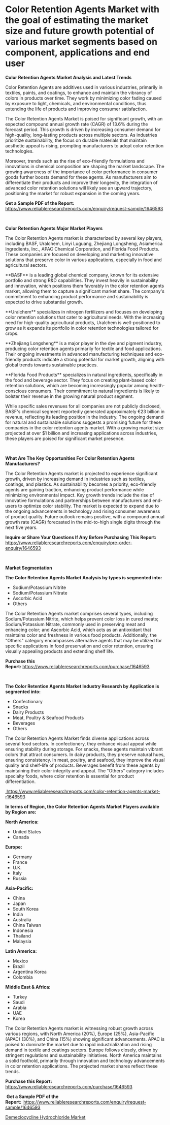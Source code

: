 <p><h1>Color Retention Agents Market with the goal of estimating the market size and future growth potential of various market segments based on component, applications and end user</h1></p><p><strong>Color Retention Agents Market Analysis and Latest Trends</strong></p>
<p><p>Color Retention Agents are additives used in various industries, primarily in textiles, paints, and coatings, to enhance and maintain the vibrancy of colors in products over time. They work by minimizing color fading caused by exposure to light, chemicals, and environmental conditions, thus extending the life of products and improving consumer satisfaction.</p><p>The Color Retention Agents Market is poised for significant growth, with an expected compound annual growth rate (CAGR) of 13.6% during the forecast period. This growth is driven by increasing consumer demand for high-quality, long-lasting products across multiple sectors. As industries prioritize sustainability, the focus on durable materials that maintain aesthetic appeal is rising, prompting manufacturers to adopt color retention technologies.</p><p>Moreover, trends such as the rise of eco-friendly formulations and innovations in chemical composition are shaping the market landscape. The growing awareness of the importance of color performance in consumer goods further boosts demand for these agents. As manufacturers aim to differentiate their products and improve their longevity, the integration of advanced color retention solutions will likely see an upward trajectory, positioning the market for robust expansion in the coming years.</p></p>
<p><strong>Get a Sample PDF of the Report:&nbsp;</strong> <a href="https://www.reliableresearchreports.com/enquiry/request-sample/1646593?utm_campaign=3573&utm_medium=2&utm_source=Github&utm_content=ia&utm_term=02042025&utm_id=color-retention-agents">https://www.reliableresearchreports.com/enquiry/request-sample/1646593</a></p>
<p>&nbsp;</p>
<p><strong>Color Retention Agents Major Market Players</strong></p>
<p><p>The Color Retention Agents market is characterized by several key players, including BASF, Uralchem, Linyi Luguang, Zhejiang Longsheng, Asiamerica Ingredients, Inc., APAC Chemical Corporation, and Florida Food Products. These companies are focused on developing and marketing innovative solutions that preserve color in various applications, especially in food and agricultural sectors.</p><p>**BASF** is a leading global chemical company, known for its extensive portfolio and strong R&D capabilities. They invest heavily in sustainability and innovation, which positions them favorably in the color retention agents market, allowing them to capture a significant market share. The company's commitment to enhancing product performance and sustainability is expected to drive substantial growth.</p><p>**Uralchem** specializes in nitrogen fertilizers and focuses on developing color retention solutions that cater to agricultural needs. With the increasing need for high-quality agricultural products, Uralchem is well-positioned to grow as it expands its portfolio in color retention technologies tailored for crops.</p><p>**Zhejiang Longsheng** is a major player in the dye and pigment industry, producing color retention agents primarily for textile and food applications. Their ongoing investments in advanced manufacturing techniques and eco-friendly products indicate a strong potential for market growth, aligning with global trends towards sustainable practices.</p><p>**Florida Food Products** specializes in natural ingredients, specifically in the food and beverage sector. They focus on creating plant-based color retention solutions, which are becoming increasingly popular among health-conscious consumers. Their commitment to natural ingredients is likely to bolster their revenue in the growing natural product segment.</p><p>While specific sales revenues for all companies are not publicly disclosed, BASF's chemical segment reportedly generated approximately €23 billion in revenue, reflecting its leading position in the industry. The ongoing demand for natural and sustainable solutions suggests a promising future for these companies in the color retention agents market. With a growing market size projected at over $1 billion and increasing applications across industries, these players are poised for significant market presence.</p></p>
<p>&nbsp;</p>
<p><strong>What Are The Key Opportunities For Color Retention Agents Manufacturers?</strong></p>
<p><p>The Color Retention Agents market is projected to experience significant growth, driven by increasing demand in industries such as textiles, coatings, and plastics. As sustainability becomes a priority, eco-friendly agents are gaining traction, enhancing product performance while minimizing environmental impact. Key growth trends include the rise of innovative formulations and partnerships between manufacturers and end-users to optimize color stability. The market is expected to expand due to the ongoing advancements in technology and rising consumer awareness of product quality. Future outlook remains positive, with a compound annual growth rate (CAGR) forecasted in the mid-to-high single digits through the next five years.</p></p>
<p><strong>Inquire or Share Your Questions If Any Before Purchasing This Report:</strong> <a href="https://www.reliableresearchreports.com/enquiry/pre-order-enquiry/1646593?utm_campaign=3573&utm_medium=2&utm_source=Github&utm_content=ia&utm_term=02042025&utm_id=color-retention-agents">https://www.reliableresearchreports.com/enquiry/pre-order-enquiry/1646593</a></p>
<p>&nbsp;</p>
<p><strong>Market Segmentation</strong></p>
<p><strong>The Color Retention Agents Market Analysis by types is segmented into:</strong></p>
<p><ul><li>Sodium/Potassium Nitrite</li><li>Sodium/Potassium Nitrate</li><li>Ascorbic Acid</li><li>Others</li></ul></p>
<p><p>The Color Retention Agents market comprises several types, including Sodium/Potassium Nitrite, which helps prevent color loss in cured meats; Sodium/Potassium Nitrate, commonly used in preserving meat and enhancing color; and Ascorbic Acid, which acts as an antioxidant that maintains color and freshness in various food products. Additionally, the "Others" category encompasses alternative agents that may be utilized for specific applications in food preservation and color retention, ensuring visually appealing products and extending shelf life.</p></p>
<p><strong>Purchase this Report:&nbsp;</strong><a href="https://www.reliableresearchreports.com/purchase/1646593?utm_campaign=3573&utm_medium=2&utm_source=Github&utm_content=ia&utm_term=02042025&utm_id=color-retention-agents">https://www.reliableresearchreports.com/purchase/1646593</a></p>
<p>&nbsp;</p>
<p><strong>The Color Retention Agents Market Industry Research by Application is segmented into:</strong></p>
<p><ul><li>Confectionary</li><li>Snacks</li><li>Dairy Products</li><li>Meat, Poultry & Seafood Products</li><li>Beverages</li><li>Others</li></ul></p>
<p><p>The Color Retention Agents Market finds diverse applications across several food sectors. In confectionery, they enhance visual appeal while ensuring stability during storage. For snacks, these agents maintain vibrant colors that attract consumers. In dairy products, they preserve natural hues, ensuring consistency. In meat, poultry, and seafood, they improve the visual quality and shelf-life of products. Beverages benefit from these agents by maintaining their color integrity and appeal. The "Others" category includes specialty foods, where color retention is essential for product differentiation.</p></p>
<p><a href="https://www.reliableresearchreports.com/color-retention-agents-market-r1646593?utm_campaign=3573&utm_medium=2&utm_source=Github&utm_content=ia&utm_term=02042025&utm_id=color-retention-agents">&nbsp;https://www.reliableresearchreports.com/color-retention-agents-market-r1646593</a></p>
<p><strong>In terms of Region, the Color Retention Agents Market Players available by Region are:</strong></p>
<p>
    <p> <strong> North America: </strong>
        <ul>
            <li>United States</li>
            <li>Canada</li>
        </ul>
        </p> 
    <p> <strong> Europe: </strong>
        <ul>
            <li>Germany</li>
            <li>France</li>
            <li>U.K.</li>
            <li>Italy</li>
            <li>Russia</li>
        </ul>
        </p> 
    <p> <strong> Asia-Pacific: </strong>
        <ul>
            <li>China</li>
            <li>Japan</li>
            <li>South Korea</li>
            <li>India</li>
            <li>Australia</li>
            <li>China Taiwan</li>
            <li>Indonesia</li>
            <li>Thailand</li>
            <li>Malaysia</li>
        </ul>
        </p> 
    <p> <strong> Latin America: </strong>
        <ul>
            <li>Mexico</li>
            <li>Brazil</li>
            <li>Argentina Korea</li>
            <li>Colombia</li>
        </ul>
        </p> 
    <p> <strong> Middle East & Africa: </strong>
        <ul>
            <li>Turkey</li>
            <li>Saudi</li>
            <li>Arabia</li>
            <li>UAE</li>
            <li>Korea</li>
        </ul>
    </p>
    </p>
<p><p>The Color Retention Agents market is witnessing robust growth across various regions, with North America (20%), Europe (25%), Asia-Pacific (APAC) (30%), and China (15%) showing significant advancements. APAC is poised to dominate the market due to rapid industrialization and rising demand in textile and coatings sectors. Europe follows closely, driven by stringent regulations and sustainability initiatives. North America maintains a solid foothold, primarily through innovation and technology advancements in color retention applications. The projected market shares reflect these trends.</p></p>
<p><strong>Purchase this Report: </strong><a href="https://www.reliableresearchreports.com/purchase/1646593?utm_campaign=3573&utm_medium=2&utm_source=Github&utm_content=ia&utm_term=02042025&utm_id=color-retention-agents">https://www.reliableresearchreports.com/purchase/1646593</a></p>
<p>&nbsp;<strong>Get a Sample PDF of the Report:&nbsp;&nbsp;</strong><a href="https://www.reliableresearchreports.com/enquiry/request-sample/1646593?utm_campaign=3573&utm_medium=2&utm_source=Github&utm_content=ia&utm_term=02042025&utm_id=color-retention-agents">https://www.reliableresearchreports.com/enquiry/request-sample/1646593</a></p>
<p><strong></strong></p>
<p><p><a href="https://github.com/anesimazikpd/Market-Research-Report-List-1/blob/main/demeclocycline-hydrochloride-market.md?utm_campaign=3573&utm_medium=2&utm_source=Github&utm_content=ia&utm_term=02042025&utm_id=color-retention-agents">Demeclocycline Hydrochloride Market</a></p></p>
